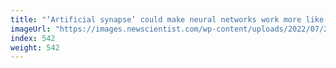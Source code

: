 ```yaml
---
title: "‘Artificial synapse’ could make neural networks work more like brains"
imageUrl: "https://images.newscientist.com/wp-content/uploads/2022/07/28161045/SEI_116640642.jpg?width=600"
index: 542
weight: 542
---
```

